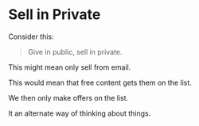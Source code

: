 # Sell in Private

Consider this:

> Give in public, sell in private.

This might mean only sell from email.

This would mean that free content gets them on the list.

We then only make offers on the list.

It an alternate way of thinking about things.